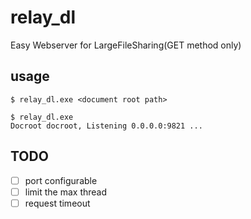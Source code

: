 relay_dl
============

Easy Webserver for LargeFileSharing(GET method only)


usage
-----------


`$ relay_dl.exe <document root path>`


```
$ relay_dl.exe 
Docroot docroot, Listening 0.0.0.0:9821 ...
```



TODO
--------

- [ ] port configurable  
- [ ] limit the max thread
- [ ] request timeout
